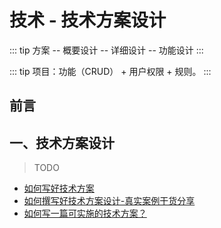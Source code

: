 # 技术 - 技术方案设计

::: tip
方案 -- 概要设计 -- 详细设计 -- 功能设计
:::

::: tip
项目：功能（CRUD） + 用户权限 + 规则。
:::

## 前言

## 一、技术方案设计

> TODO

- [如何写好技术方案](https://www.jianshu.com/p/13503e2e7195)
- [如何撰写好技术方案设计-真实案例干货分享](https://zhuanlan.zhihu.com/p/465834686)
- [如何写一篇可实施的技术方案？](https://cloud.tencent.com/developer/article/2082673)
